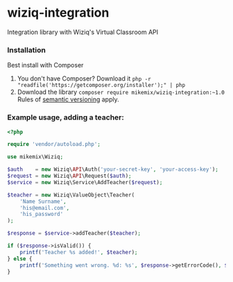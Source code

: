 # wiziq-integration
Integration library with Wiziq's Virtual Classroom API

### Installation

Best install with Composer

1. You don't have Composer?
   Download it `php -r "readfile('https://getcomposer.org/installer');" | php`
2. Download the library `composer require mikemix/wiziq-integration:~1.0`
   Rules of [semantic versioning](http://semver.org) apply.

### Example usage, adding a teacher:

```php
<?php

require 'vendor/autoload.php';

use mikemix\Wiziq;

$auth    = new Wiziq\API\Auth('your-secret-key', 'your-access-key');
$request = new Wiziq\API\Request($auth);
$service = new Wiziq\Service\AddTeacher($request);

$teacher = new Wiziq\ValueObject\Teacher(
    'Name Surname',
    'his@email.com',
    'his_password'
);

$response = $service->addTeacher($teacher);

if ($response->isValid()) {
    printf('Teacher %s added!', $teacher);
} else {
    printf('Something went wrong. %d: %s', $response->getErrorCode(), $response->getErrorMessage());
}
```
